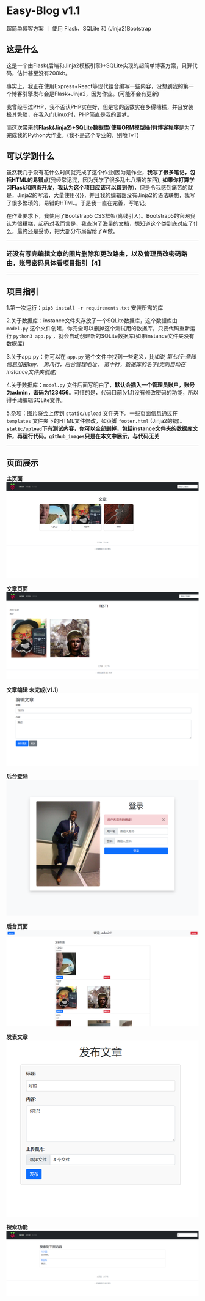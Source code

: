 # Easy-Blog v1.1
超简单博客方案 ｜ 使用 Flask、SQLite 和 (Jinja2)Bootstrap

## 这是什么
这是一个由Flask(后端和Jinja2模板引擎)+SQLite实现的超简单博客方案，只算代码，估计甚至没有200kb。

事实上，我正在使用Express+React等现代组合编写一些内容，没想到我的第一个博客引擎发布会是Flask+Jinja2，因为作业。(可能不会有更新)

我曾经写过PHP，我不否认PHP实在好，但是它的函数实在多得糟糕，并且安装极其繁琐，在我入门Linux时，PHP简直是我的噩梦。

而这次带来的**Flask(Jinja2)+SQLite数据库(使用ORM模型操作)博客程序**是为了完成我的Python大作业。(我不是这个专业的，别喷TvT)

## 可以学到什么
虽然我几乎没有花什么时间就完成了这个作业(因为是作业，**我写了很多笔记，包括HTML的易错点**(我经常记混，因为我学了很多乱七八糟的东西), **如果你打算学习Flask和网页开发，我认为这个项目应该可以帮到你**)，但是令我感到痛苦的就是，Jinja2的写法，大量使用{{}}，并且我的编辑器没有Jinja2的语法联想，我写了很多繁琐的，易错的HTML。于是我一直在完善，写笔记。

在作业要求下，我使用了Bootstrap5 CSS框架(离线引入)。Bootstrap5的官网我认为很糟糕，起码对我而言是，我查询了海量的文档，想知道这个类到底对应了什么，最终还是妥协，把大部分布局留给了Ai做。

---

### 还没有写完编辑文章的图片删除和更改路由，以及管理员改密码路由，账号密码具体看项目指引【4】

---

## 项目指引

1.第一次运行：`pip3 install -r requirements.txt` 安装所需的库

2.关于数据库：instance文件夹存放了一个SQLite数据库，这个数据库由 `model.py` 这个文件创建，你完全可以删掉这个测试用的数据库，只要代码重新运行 `python3 app.py` ，就会自动创建新的SQLite数据库(如果instance文件夹没有数据库)

3.关于app.py：你可以在 `app.py` 这个文件中找到一些定义，比如说 *第七行-登陆信息加密key*， *第八行，后台管理地址*， *第十行，数据库的名字(无则自动在instance文件夹创建)*

4.关于数据库：`model.py` 文件后面写明白了，**默认会插入一个管理员账户，账号为admin，密码为123456**。可惜的是，代码目前(v1.1)没有修改密码的功能，所以得手动编辑SQLite文件。

5.杂项：图片将会上传到 `static/upload` 文件夹下。一些页面信息通过在 `templates` 文件夹下的HTML文件修改，如页脚 `footer.html` (Jinja2的锅)。**`static/upload`下有测试内容，你可以全部删掉，包括instance文件夹的数据库文件，再运行代码。`github_images`只是在本文中展示，与代码无关**

---

## 页面展示

**主页面**
![主页面](/github_images/index.PNG)

**文章页面**
![文章页面](/github_images/article.PNG)

**文章编辑 未完成(v1.1)**
![文章编辑](/github_images/edit.PNG)

**后台登陆**
![后台登陆](/github_images/login.PNG)

**后台页面**
![后台页面](/github_images/admin.PNG)

**发表文章**
![发表文章](/github_images/post.PNG)

**搜索功能**
![搜索功能](/github_images/search.PNG)


